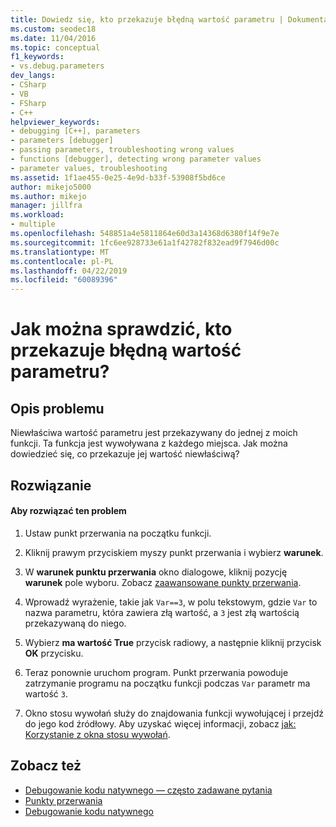 ```yaml
---
title: Dowiedz się, kto przekazuje błędną wartość parametru | Dokumentacja firmy Microsoft
ms.custom: seodec18
ms.date: 11/04/2016
ms.topic: conceptual
f1_keywords:
- vs.debug.parameters
dev_langs:
- CSharp
- VB
- FSharp
- C++
helpviewer_keywords:
- debugging [C++], parameters
- parameters [debugger]
- passing parameters, troubleshooting wrong values
- functions [debugger], detecting wrong parameter values
- parameter values, troubleshooting
ms.assetid: 1f1ae455-0e25-4e9d-b33f-53908f5bd6ce
author: mikejo5000
ms.author: mikejo
manager: jillfra
ms.workload:
- multiple
ms.openlocfilehash: 548851a4e5811864e60d3a14368d6380f14f9e7e
ms.sourcegitcommit: 1fc6ee928733e61a1f42782f832ead9f7946d00c
ms.translationtype: MT
ms.contentlocale: pl-PL
ms.lasthandoff: 04/22/2019
ms.locfileid: "60089396"
---
```

# <a name="how-can-i-find-out-who-is-passing-a-wrong-parameter-value"></a>Jak można sprawdzić, kto przekazuje błędną wartość parametru?
## <a name="problem-description"></a>Opis problemu
 Niewłaściwa wartość parametru jest przekazywany do jednej z moich funkcji. Ta funkcja jest wywoływana z każdego miejsca. Jak można dowiedzieć się, co przekazuje jej wartość niewłaściwą?

## <a name="solution"></a>Rozwiązanie

#### <a name="to-resolve-this-problem"></a>Aby rozwiązać ten problem

1. Ustaw punkt przerwania na początku funkcji.

2. Kliknij prawym przyciskiem myszy punkt przerwania i wybierz **warunek**.

3. W **warunek punktu przerwania** okno dialogowe, kliknij pozycję **warunek** pole wyboru. Zobacz [zaawansowane punkty przerwania](../debugger/using-breakpoints.md#BKMK_Specify_a_breakpoint_condition_using_a_code_expression).

4. Wprowadź wyrażenie, takie jak `Var==3`, w polu tekstowym, gdzie `Var` to nazwa parametru, która zawiera złą wartość, a `3` jest złą wartością przekazywaną do niego.

5. Wybierz **ma wartość True** przycisk radiowy, a następnie kliknij przycisk **OK** przycisku.

6. Teraz ponownie uruchom program. Punkt przerwania powoduje zatrzymanie programu na początku funkcji podczas `Var` parametr ma wartość `3`.

7. Okno stosu wywołań służy do znajdowania funkcji wywołującej i przejdź do jego kod źródłowy. Aby uzyskać więcej informacji, zobacz [jak: Korzystanie z okna stosu wywołań](../debugger/how-to-use-the-call-stack-window.md).

## <a name="see-also"></a>Zobacz też
- [Debugowanie kodu natywnego — często zadawane pytania](../debugger/debugging-native-code-faqs.md)
- [Punkty przerwania](https://msdn.microsoft.com/library/fe4eedc1-71aa-4928-962f-0912c334d583)
- [Debugowanie kodu natywnego](../debugger/debugging-native-code.md)